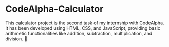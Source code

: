 # CodeAlpha-Calculator
This calculator project is the second task of my internship with CodeAlpha. It has been developed using HTML, CSS, and JavaScript, providing basic arithmetic functionalities like addition, subtraction, multiplication, and division. 🧮
